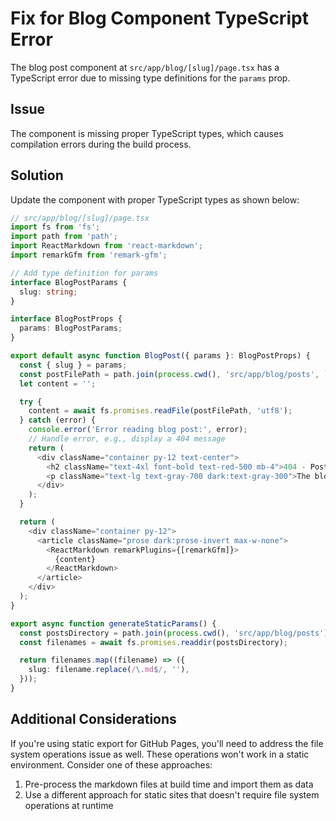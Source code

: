 # Fix for Blog Component TypeScript Error

The blog post component at `src/app/blog/[slug]/page.tsx` has a TypeScript error due to missing type definitions for the `params` prop.

## Issue

The component is missing proper TypeScript types, which causes compilation errors during the build process.

## Solution

Update the component with proper TypeScript types as shown below:

```typescript
// src/app/blog/[slug]/page.tsx
import fs from 'fs';
import path from 'path';
import ReactMarkdown from 'react-markdown';
import remarkGfm from 'remark-gfm';

// Add type definition for params
interface BlogPostParams {
  slug: string;
}

interface BlogPostProps {
  params: BlogPostParams;
}

export default async function BlogPost({ params }: BlogPostProps) {
  const { slug } = params;
  const postFilePath = path.join(process.cwd(), 'src/app/blog/posts', `${slug}.md`);
  let content = '';

  try {
    content = await fs.promises.readFile(postFilePath, 'utf8');
  } catch (error) {
    console.error('Error reading blog post:', error);
    // Handle error, e.g., display a 404 message
    return (
      <div className="container py-12 text-center">
        <h2 className="text-4xl font-bold text-red-500 mb-4">404 - Post Not Found</h2>
        <p className="text-lg text-gray-700 dark:text-gray-300">The blog post you are looking for does not exist.</p>
      </div>
    );
  }

  return (
    <div className="container py-12">
      <article className="prose dark:prose-invert max-w-none">
        <ReactMarkdown remarkPlugins={[remarkGfm]}>
          {content}
        </ReactMarkdown>
      </article>
    </div>
  );
}

export async function generateStaticParams() {
  const postsDirectory = path.join(process.cwd(), 'src/app/blog/posts');
  const filenames = await fs.promises.readdir(postsDirectory);

  return filenames.map((filename) => ({
    slug: filename.replace(/\.md$/, ''),
  }));
}
```

## Additional Considerations

If you're using static export for GitHub Pages, you'll need to address the file system operations issue as well. These operations won't work in a static environment. Consider one of these approaches:

1. Pre-process the markdown files at build time and import them as data
2. Use a different approach for static sites that doesn't require file system operations at runtime